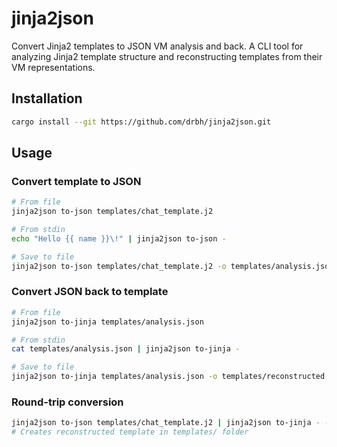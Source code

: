 # jinja2json

Convert Jinja2 templates to JSON VM analysis and back. A CLI tool for analyzing Jinja2 template structure and reconstructing templates from their VM representations.

## Installation

```bash
cargo install --git https://github.com/drbh/jinja2json.git
```

## Usage

### Convert template to JSON
```bash
# From file
jinja2json to-json templates/chat_template.j2

# From stdin
echo "Hello {{ name }}\!" | jinja2json to-json -

# Save to file
jinja2json to-json templates/chat_template.j2 -o templates/analysis.json
```

### Convert JSON back to template
```bash
# From file
jinja2json to-jinja templates/analysis.json

# From stdin
cat templates/analysis.json | jinja2json to-jinja -

# Save to file
jinja2json to-jinja templates/analysis.json -o templates/reconstructed.j2
```

### Round-trip conversion
```bash
jinja2json to-json templates/chat_template.j2 | jinja2json to-jinja - -o templates/reconstructed.j2
# Creates reconstructed template in templates/ folder
```
